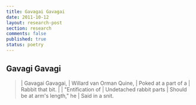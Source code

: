 ```yaml
---
title: Gavagai Gavagai 
date: 2011-10-12
layout: research-post
section: research
comments: false
published: true
status: poetry
---
```


## Gavagi Gavagi

>| Gavagai Gavagai,
>| Willard van Orman Quine,
>| Poked at a part of a
>| Rabbit that bit.
>| 
>| "Entification of
>| Undetached rabbit parts
>| Should be at arm's length," he
>| Said in a snit.

